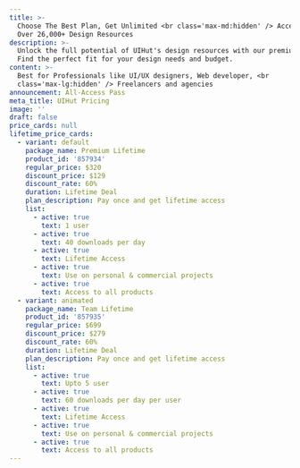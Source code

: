 ```yaml
---
title: >-
  Choose The Best Plan, Get Unlimited <br class='max-md:hidden' /> Access To
  Over 26,000+ Design Resources
description: >-
  Unlock the full potential of UIHut's design resources with our premium plans.
  Find the perfect fit for your design needs and budget.
content: >-
  Best for Professionals like UI/UX designers, Web developer, <br
  class='max-lg:hidden' /> Freelancers and agencies
announcement: All-Access Pass
meta_title: UIHut Pricing
image: ''
draft: false
price_cards: null
lifetime_price_cards:
  - variant: default
    package_name: Premium Lifetime
    product_id: '857934'
    regular_price: $320
    discount_price: $129
    discount_rate: 60%
    duration: Lifetime Deal
    plan_description: Pay once and get lifetime access
    list:
      - active: true
        text: 1 user
      - active: true
        text: 40 downloads per day
      - active: true
        text: Lifetime Access
      - active: true
        text: Use on personal & commercial projects
      - active: true
        text: Access to all products
  - variant: animated
    package_name: Team Lifetime
    product_id: '857935'
    regular_price: $699
    discount_price: $279
    discount_rate: 60%
    duration: Lifetime Deal
    plan_description: Pay once and get lifetime access
    list:
      - active: true
        text: Upto 5 user
      - active: true
        text: 60 downloads per day per user
      - active: true
        text: Lifetime Access
      - active: true
        text: Use on personal & commercial projects
      - active: true
        text: Access to all products
---
```

